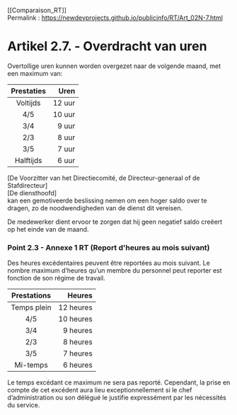 [[Comparaison_RT]]  
Permalink : https://newdevprojects.github.io/publicinfo/RT/Art_02N-7.html

# Artikel 2.7. - Overdracht van uren 

Overtollige uren kunnen worden overgezet naar de volgende maand, met een maximum van: 

| Prestaties |   Uren |
|:----------:| ------:|
|  Voltijds  | 12 uur |
|    4/5     | 10 uur |
|    3/4     |  9 uur |
|    2/3     |  8 uur |
|    3/5     |  7 uur |
| Halftijds  |  6 uur |

[De Voorzitter van het Directiecomité, de Directeur-generaal of de Stafdirecteur]  
[De diensthoofd]   
kan een gemotiveerde beslissing nemen om een hoger saldo over te dragen, zo de noodwendigheden van de dienst dit vereisen. 

De medewerker dient ervoor te zorgen dat hij geen negatief saldo creëert op het einde van de maand.  

### Point 2.3 - Annexe 1 RT (Report d'heures au mois suivant)

Des heures excédentaires peuvent être reportées au mois suivant. Le nombre maximum d’heures qu’un membre du personnel peut reporter est fonction de son régime de travail. 

| Prestations |    Heures |
|:-----------:| ---------:|
| Temps plein | 12 heures |
|     4/5     | 10 heures |
|     3/4     |  9 heures |
|     2/3     |  8 heures |
|     3/5     |  7 heures |
|  Mi-temps   |  6 heures |

Le temps excédant ce maximum ne sera pas reporté. Cependant, la prise en compte de cet excédent aura lieu exceptionnellement si le chef d’administration ou son délégué le justifie expressément par les nécessités du service. 

